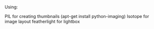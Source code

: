 Using:

PIL for creating thumbnails (apt-get install python-imaging)
Isotope for image layout
featherlight for lightbox